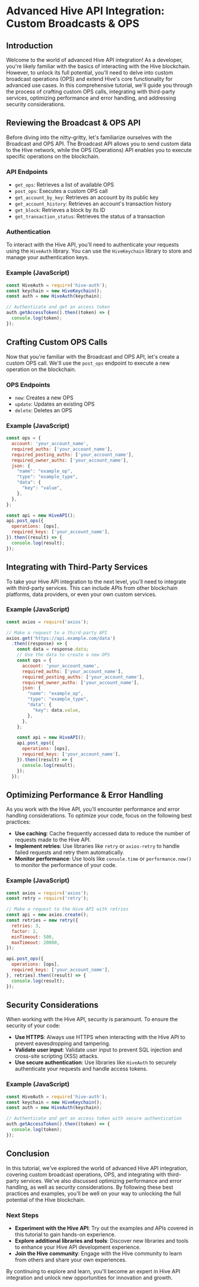 **Advanced Hive API Integration: Custom Broadcasts & OPS**
===========================================================

**Introduction**
---------------

Welcome to the world of advanced Hive API integration! As a developer, you're likely familiar with the basics of interacting with the Hive blockchain. However, to unlock its full potential, you'll need to delve into custom broadcast operations (OPS) and extend Hive's core functionality for advanced use cases. In this comprehensive tutorial, we'll guide you through the process of crafting custom OPS calls, integrating with third-party services, optimizing performance and error handling, and addressing security considerations.

**Reviewing the Broadcast & OPS API**
-----------------------------------

Before diving into the nitty-gritty, let's familiarize ourselves with the Broadcast and OPS API. The Broadcast API allows you to send custom data to the Hive network, while the OPS (Operations) API enables you to execute specific operations on the blockchain.

### API Endpoints

*   `get_ops`: Retrieves a list of available OPS
*   `post_ops`: Executes a custom OPS call
*   `get_account_by_key`: Retrieves an account by its public key
*   `get_account_history`: Retrieves an account's transaction history
*   `get_block`: Retrieves a block by its ID
*   `get_transaction_status`: Retrieves the status of a transaction

### Authentication

To interact with the Hive API, you'll need to authenticate your requests using the `HiveAuth` library. You can use the `HiveKeychain` library to store and manage your authentication keys.

### Example (JavaScript)
```javascript
const HiveAuth = require('hive-auth');
const keychain = new HiveKeychain();
const auth = new HiveAuth(keychain);

// Authenticate and get an access token
auth.getAccessToken().then((token) => {
  console.log(token);
});
```

**Crafting Custom OPS Calls**
-----------------------------

Now that you're familiar with the Broadcast and OPS API, let's create a custom OPS call. We'll use the `post_ops` endpoint to execute a new operation on the blockchain.

### OPS Endpoints

*   `new`: Creates a new OPS
*   `update`: Updates an existing OPS
*   `delete`: Deletes an OPS

### Example (JavaScript)
```javascript
const ops = {
  account: 'your_account_name',
  required_auths: ['your_account_name'],
  required_posting_auths: ['your_account_name'],
  required_owner_auths: ['your_account_name'],
  json: {
    "name": "example_op",
    "type": "example_type",
    "data": {
      "key": "value",
    },
  },
};

const api = new HiveAPI();
api.post_ops({
  operations: [ops],
  required_keys: ['your_account_name'],
}).then((result) => {
  console.log(result);
});
```

**Integrating with Third-Party Services**
-----------------------------------------

To take your Hive API integration to the next level, you'll need to integrate with third-party services. This can include APIs from other blockchain platforms, data providers, or even your own custom services.

### Example (JavaScript)
```javascript
const axios = require('axios');

// Make a request to a third-party API
axios.get('https://api.example.com/data')
  .then((response) => {
    const data = response.data;
    // Use the data to create a new OPS
    const ops = {
      account: 'your_account_name',
      required_auths: ['your_account_name'],
      required_posting_auths: ['your_account_name'],
      required_owner_auths: ['your_account_name'],
      json: {
        "name": "example_op",
        "type": "example_type",
        "data": {
          "key": data.value,
        },
      },
    };

    const api = new HiveAPI();
    api.post_ops({
      operations: [ops],
      required_keys: ['your_account_name'],
    }).then((result) => {
      console.log(result);
    });
  });
```

**Optimizing Performance & Error Handling**
---------------------------------------------

As you work with the Hive API, you'll encounter performance and error handling considerations. To optimize your code, focus on the following best practices:

*   **Use caching**: Cache frequently accessed data to reduce the number of requests made to the Hive API.
*   **Implement retries**: Use libraries like `retry` or `axios-retry` to handle failed requests and retry them automatically.
*   **Monitor performance**: Use tools like `console.time` or `performance.now()` to monitor the performance of your code.

### Example (JavaScript)
```javascript
const axios = require('axios');
const retry = require('retry');

// Make a request to the Hive API with retries
const api = new axios.create();
const retries = new retry({
  retries: 3,
  factor: 2,
  minTimeout: 500,
  maxTimeout: 20000,
});

api.post_ops({
  operations: [ops],
  required_keys: ['your_account_name'],
}, retries).then((result) => {
  console.log(result);
});
```

**Security Considerations**
---------------------------

When working with the Hive API, security is paramount. To ensure the security of your code:

*   **Use HTTPS**: Always use HTTPS when interacting with the Hive API to prevent eavesdropping and tampering.
*   **Validate user input**: Validate user input to prevent SQL injection and cross-site scripting (XSS) attacks.
*   **Use secure authentication**: Use libraries like `HiveAuth` to securely authenticate your requests and handle access tokens.

### Example (JavaScript)
```javascript
const HiveAuth = require('hive-auth');
const keychain = new HiveKeychain();
const auth = new HiveAuth(keychain);

// Authenticate and get an access token with secure authentication
auth.getAccessToken().then((token) => {
  console.log(token);
});
```

**Conclusion**
---------------

In this tutorial, we've explored the world of advanced Hive API integration, covering custom broadcast operations, OPS, and integrating with third-party services. We've also discussed optimizing performance and error handling, as well as security considerations. By following these best practices and examples, you'll be well on your way to unlocking the full potential of the Hive blockchain.

### Next Steps

*   **Experiment with the Hive API**: Try out the examples and APIs covered in this tutorial to gain hands-on experience.
*   **Explore additional libraries and tools**: Discover new libraries and tools to enhance your Hive API development experience.
*   **Join the Hive community**: Engage with the Hive community to learn from others and share your own experiences.

By continuing to explore and learn, you'll become an expert in Hive API integration and unlock new opportunities for innovation and growth.